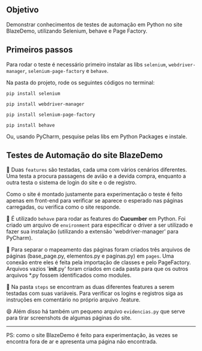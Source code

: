## Objetivo

Demonstrar conhecimentos de testes de automação em Python no site BlazeDemo, utilizando Selenium, behave e Page Factory.

## Primeiros passos

Para rodar o teste é necessário primeiro instalar as libs `selenium`, `webdriver-manager`, `selenium-page-factory` e `behave`.

Na pasta do projeto, rode os seguintes códigos no terminal:

`pip install selenium`

`pip install webdriver-manager`

`pip install selenium-page-factory`

`pip install behave`

Ou, usando PyCharm, pesquise pelas libs em Python Packages e instale.

<h2>Testes de Automação do site BlazeDemo</h2>

:facepunch: Duas `features` são testadas, cada uma com vários cenários diferentes. Uma testa a procura passagens de avião e a devida compra, enquanto a outra testa o sistema de login do site e o de registro.

Como o site é montado justamente para experimentação o teste é feito apenas em front-end para verificar se aparece o esperado nas páginas carregadas, ou verifica como o site responde.

:facepunch: É utilizado `behave` para rodar as features do <b>Cucumber</b> em Python. Foi criado um arquivo de `environment` para especificar o driver a ser utilizado e fazer sua instalação (utilizando a extensão 'webdriver-manager' para PyCharm).

:facepunch: Para separar o mapeamento das páginas foram criados três arquivos de páginas (base_page.py, elementos.py e paginas.py) em `pages`. Uma conexão entre eles é feita pela importação de classes e pelo PageFactory. Arquivos vazios '__init__.py' foram criados em cada pasta para que os outros arquivos *.py fossem identificados como modules.

:facepunch: Na pasta `steps` se encontram as duas diferentes features a serem testadas com suas variáveis. Para verificar os logins e registros siga as instruções em comentário no próprio arquivo .feature.

:smile: Além disso há também um pequeno arquivo `evidencias.py` que serve para tirar screenshots de algumas páginas do site.

_________________________________

PS: como o site BlazeDemo é feito para experimentação, às vezes se encontra fora de ar e apresenta uma página não encontrada.
